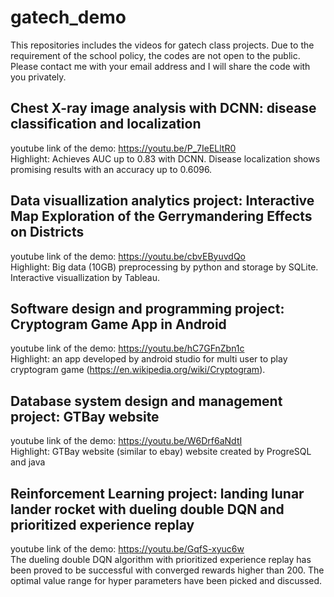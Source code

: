 # gatech_demo
This repositories includes the videos for gatech class projects. Due to the requirement of the school policy, the codes are not open to the public. Please contact me with your email address and I will share the code with you privately.
## Chest X-ray image analysis with DCNN: disease classification and localization
youtube link of the demo: https://youtu.be/P_7IeELltR0   <br /> 
Highlight: Achieves AUC up to 0.83 with DCNN. Disease localization shows promising results with an accuracy up to 0.6096.
## Data visuallization analytics project: Interactive Map Exploration of the Gerrymandering Effects on Districts
youtube link of the demo: https://youtu.be/cbvEByuvdQo     <br /> 
Highlight: Big data (10GB) preprocessing by python and storage by SQLite. Interactive visuallization by Tableau. 
## Software design and programming project: Cryptogram Game App in Android 
youtube link of the demo: https://youtu.be/hC7GFnZbn1c     <br /> 
Highlight: an app developed by android studio for multi user to play cryptogram game (https://en.wikipedia.org/wiki/Cryptogram). 
## Database system design and management project: GTBay website
youtube link of the demo: https://youtu.be/W6Drf6aNdtI     <br /> 
Highlight: GTBay website (similar to ebay) website created by ProgreSQL and java 
## Reinforcement Learning project: landing lunar lander rocket with dueling double DQN and prioritized experience replay
youtube link of the demo: https://youtu.be/GqfS-xyuc6w  <br /> 
The dueling double DQN algorithm with prioritized experience replay has been proved to be successful with converged rewards higher than 200. The optimal value range for hyper parameters have been picked and discussed.
